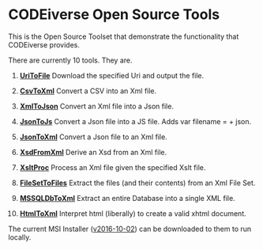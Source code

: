 
# CODEiverse Open Source Tools

This is the Open Source Toolset that demonstrate the functionality
that CODEiverse provides.

There are currently 10 tools.  They are.          


  1. **<a href="https://github.com/CODEiverse/Open-Source-Tools/blob/master/Docs/CommandLineTools/CLBCUriToFile.md">UriToFile</a>**
      Download the specified Uri and output the file.

  2. **<a href="https://github.com/CODEiverse/Open-Source-Tools/blob/master/Docs/CommandLineTools/CLBCCsvToXml.md">CsvToXml</a>**
      Convert a CSV into an Xml file.

  3. **<a href="https://github.com/CODEiverse/Open-Source-Tools/blob/master/Docs/CommandLineTools/CLBCXmlToJson.md">XmlToJson</a>**
      Convert an Xml file into a Json file.

  4. **<a href="https://github.com/CODEiverse/Open-Source-Tools/blob/master/Docs/CommandLineTools/CLBCJsonToJs.md">JsonToJs</a>**
      Convert a Json file into a JS file.  Adds var filename = + json.

  5. **<a href="https://github.com/CODEiverse/Open-Source-Tools/blob/master/Docs/CommandLineTools/CLBCJsonToXml.md">JsonToXml</a>**
      Convert a Json file to an Xml file.

  6. **<a href="https://github.com/CODEiverse/Open-Source-Tools/blob/master/Docs/CommandLineTools/CLBCXsdFromXml.md">XsdFromXml</a>**
      Derive an Xsd from an Xml file.

  7. **<a href="https://github.com/CODEiverse/Open-Source-Tools/blob/master/Docs/CommandLineTools/CLBCXsltProc.md">XsltProc</a>**
      Process an Xml file given the specified Xslt file.

  8. **<a href="https://github.com/CODEiverse/Open-Source-Tools/blob/master/Docs/CommandLineTools/CLBCFileSetToFiles.md">FileSetToFiles</a>**
      Extract the files (and their contents) from an Xml File Set.

  9. **<a href="https://github.com/CODEiverse/Open-Source-Tools/blob/master/Docs/CommandLineTools/CLBCMSSQLDbToXml.md">MSSQLDbToXml</a>**
      Extract an entire Database into a single XML file.

  10. **<a href="https://github.com/CODEiverse/Open-Source-Tools/blob/master/Docs/CommandLineTools/CLBCHtmlToXml.md">HtmlToXml</a>**
      Interpret html (liberally) to create a valid xhtml document.


The current MSI Installer ([v2016-10-02](https://github.com/CODEiverse/Open-Source-Tools/raw/master/Setup/Debug/CODEiverse_OST_20161002.msi)) can be downloaded to 
them to run locally.

          